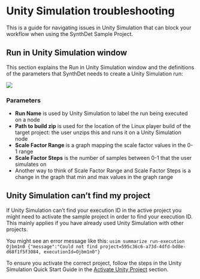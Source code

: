 # Unity Simulation troubleshooting
This is a guide for navigating issues in Unity Simulation that can block your workflow when using the SynthDet Sample Project.

## Run in Unity Simulation window

This section explains the Run in Unity Simulation window and the definitions of the parameters that SynthDet needs to create a Unity Simulation run:

<img src="images/USimRunWindow.PNG" align="middle"/>

### Parameters
* **Run Name** is used by Unity Simulation to label the run being executed on a node  
* **Path to build zip** is used for the location of the Linux player build of the target project: the user unzips this and runs it on a Unity Simulation node
* **Scale Factor Range** is a graph mapping the scale factor values in the 0-1 range
* **Scale Factor Steps** is the number of samples between 0-1 that the user simulates on
* Another way to think of Scale Factor Range and Scale Factor Steps is a change in the graph that min and max values in the graph range

## Unity Simulation can’t find my project
If Unity Simulation can’t find your execution ID in the active project you might need to activate the sample project in order to find your execution ID. This mainly applies if you have already used Unity Simulation with other projects. 

You might see an error message like this:
`usim summarize run-execution Ojbm1n0
{"message":"Could not find project=595c36c6-a73d-4dfd-bd8e-d68f1f5f3084, executionId=Ojbm1n0"}`

To ensure you activate the correct project, follow the steps in the Unity Simulation Quick Start Guide in the  [Activate Unity Project](https://github.com/Unity-Technologies/Unity-Simulation-Docs/blob/master/doc/quickstart.md#activate-unity-project) section. 

